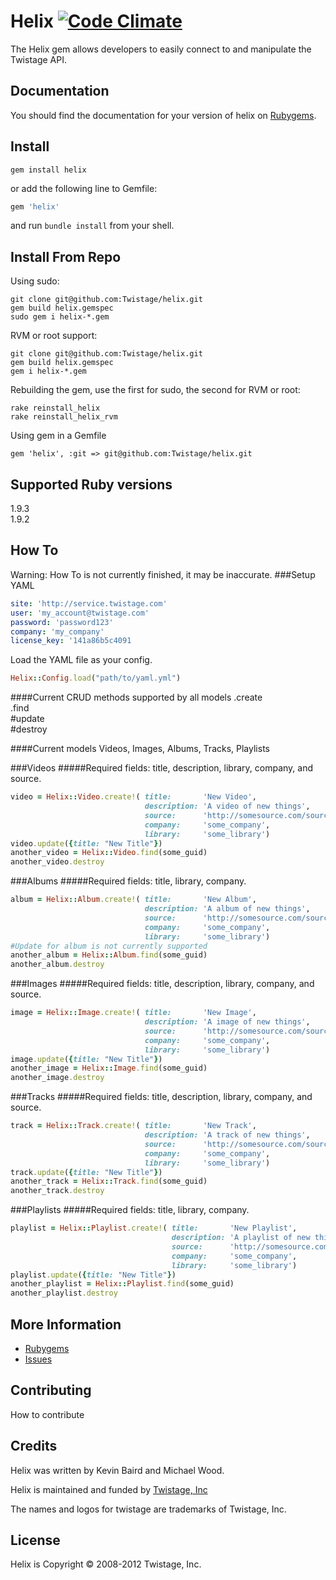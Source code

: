 # Helix [![Code Climate](https://codeclimate.com/badge.png)](https://codeclimate.com/github/Twistage/helix)

The Helix gem allows developers to easily connect to and manipulate the Twistage API.

Documentation
-------------

You should find the documentation for your version of helix on [Rubygems](https://rubygems.org/gems/helix).

Install
--------

```shell
gem install helix
```
or add the following line to Gemfile:

```ruby
gem 'helix'
```
and run `bundle install` from your shell.

Install From Repo
-----------------
Using sudo:
```shell
git clone git@github.com:Twistage/helix.git 
gem build helix.gemspec  
sudo gem i helix-*.gem
```

RVM or root support:
```shell
git clone git@github.com:Twistage/helix.git
gem build helix.gemspec
gem i helix-*.gem
```

Rebuilding the gem, use the first for sudo, the second for RVM or root:
```shell
rake reinstall_helix
rake reinstall_helix_rvm
```

Using gem in a Gemfile  
```shell
gem 'helix', :git => git@github.com:Twistage/helix.git
```



Supported Ruby versions
-----------------------

1.9.3  
1.9.2  

How To
------
Warning: How To is not currently finished, it may be inaccurate. 
###Setup YAML
```yaml
site: 'http://service.twistage.com'
user: 'my_account@twistage.com'
password: 'password123'
company: 'my_company'
license_key: '141a86b5c4091
```
Load the YAML file as your config.
```ruby
Helix::Config.load("path/to/yaml.yml")
```
####Current CRUD methods supported by all models
.create  
.find  
\#update  
\#destroy  

####Current models
Videos, Images, Albums, Tracks, Playlists

###Videos
#####Required fields: title, description, library, company, and source.
```ruby
video = Helix::Video.create!( title:       'New Video', 
                              description: 'A video of new things', 
                              source:      'http://somesource.com/source.mp4'
                              company:     'some_company',
                              library:     'some_library')
video.update({title: "New Title"})
another_video = Helix::Video.find(some_guid)
another_video.destroy
```
###Albums
#####Required fields: title, library, company.
```ruby
album = Helix::Album.create!( title:       'New Album', 
                              description: 'A album of new things', 
                              source:      'http://somesource.com/source.mp4'
                              company:     'some_company',
                              library:     'some_library')
#Update for album is not currently supported
another_album = Helix::Album.find(some_guid)
another_album.destroy
```
###Images
#####Required fields: title, description, library, company, and source.
```ruby
image = Helix::Image.create!( title:       'New Image', 
                              description: 'A image of new things', 
                              source:      'http://somesource.com/source.jpg'
                              company:     'some_company',
                              library:     'some_library')
image.update({title: "New Title"})
another_image = Helix::Image.find(some_guid)
another_image.destroy
```
###Tracks
#####Required fields: title, description, library, company, and source.
```ruby
track = Helix::Track.create!( title:       'New Track', 
                              description: 'A track of new things', 
                              source:      'http://somesource.com/source.mp3'
                              company:     'some_company',
                              library:     'some_library')
track.update({title: "New Title"})
another_track = Helix::Track.find(some_guid)
another_track.destroy
```
###Playlists
#####Required fields: title, library, company.
```ruby
playlist = Helix::Playlist.create!( title:       'New Playlist', 
                                    description: 'A playlist of new things', 
                                    source:      'http://somesource.com/source.mp4'
                                    company:     'some_company',
                                    library:     'some_library')
playlist.update({title: "New Title"})
another_playlist = Helix::Playlist.find(some_guid)
another_playlist.destroy
```

More Information
----------------

* [Rubygems](https://rubygems.org/gems/helix)
* [Issues](https://github.com/twistage/helix/issues)

Contributing
------------

How to contribute

Credits
-------

Helix was written by Kevin Baird and Michael Wood.

Helix is maintained and funded by [Twistage, Inc](http://twistage.com)

The names and logos for twistage are trademarks of Twistage, Inc.

License
-------

Helix is Copyright © 2008-2012 Twistage, Inc.